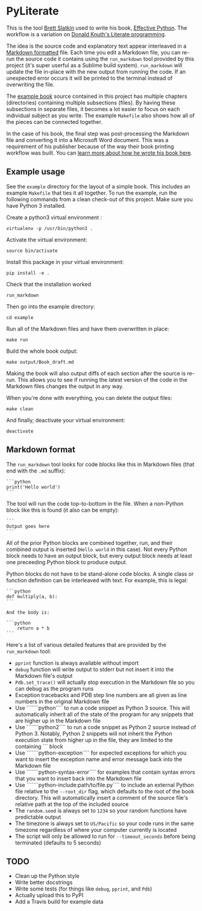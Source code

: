 # PyLiterate

This is the tool [Brett Slatkin](https://twitter.com/haxor) used to write his book, [Effective Python](http://www.effectivepython.com). The workflow is a variation on [Donald Knuth's Literate programming](http://en.wikipedia.org/wiki/Literate_programming).

The idea is the source code and explanatory text appear interleaved in a [Markdown formatted](https://help.github.com/articles/github-flavored-markdown/) file. Each time you edit a Markdown file, you can re-run the source code it contains using the `run_markdown` tool provided by this project (it's super userful as a Sublime build system). `run_markdown` will update the file in-place with the new output from running the code. If an unexpected error occurs it will be printed to the terminal instead of overwriting the file.

The [example book](https://gist.github.com/vfarcy/5ec591e2e2e31ca26bed) source contained in this project has multiple chapters (directories) containing multiple subsections (files). By having these subsections in separate files, it becomes a lot easier to focus on each individual subject as you write. The example `Makefile` also shows how all of the pieces can be connected together.

In the case of his book, the final step was post-processing the Markdown file and converting it into a Microsoft Word document. This was a requirement of his publisher because of the way their book printing workflow was built. You can [learn more about how he wrote his book here](http://www.onebigfluke.com/2014/07/how-im-writing-programming-book.html).

## Example usage

See the `example` directory for the layout of a simple book. This includes an example `Makefile` that ties it all together. To run the example, run the following commands from a clean check-out of this project. Make sure you have Python 3 installed.

Create a python3 virtual environment :

`virtualenv -p /usr/bin/python3 .`

Activate the virtual environment:

`source bin/activate`

Install this package in your virtual environment:

`pip install -e .`

Check that the installation worked 

`run_markdown`

Then go into the example directory:

`cd example`

Run all of the Markdown files and have them overwritten in place:

`make run`

Build the whole book output:

`make output/Book_draft.md`

Making the book will also output diffs of each section after the source is re-run. This allows you to see if running the latest version of the code in the Markdown files changes the output in any way.

When you're done with everything, you can delete the output files:

`make clean`

And finally, deactivate your virtual environment:

`deactivate`

## Markdown format

The `run_markdown` tool looks for code blocks like this in Markdown files (that end with the `.md` suffix):

    ```python
    print('Hello world')
    ```

The tool will run the code top-to-bottom in the file. When a non-Python block like this is found (it also can be empty):

    ```
    Output goes here
    ```

All of the prior Python blocks are combined together, run, and their combined output is inserted (`Hello world` in this case). Not every Python block needs to have an output block, but every output block needs at least one preceeding Python block to produce output.

Python blocks do not have to be stand-alone code blocks. A single class or function definition can be interleaved with text. For example, this is legal:

    ```python
    def multiply(a, b):
    ```

    And the body is:

    ```python
        return a * b
    ```

Here's a list of various detailed features that are provided by the `run_markdown` tool:

- `pprint` function is always available without import
- `debug` function will write output to stderr but not insert it into the Markdown file's output
- `Pdb.set_trace()` will actually stop execution in the Markdown file so you can debug as the program runs
- Exception tracebacks and PDB step line numbers are all given as line numbers in the original Markdown file
- Use ```````python```` to run a code snippet as Python 3 source. This will automatically inherit all of the state of the program for any snippets that are higher up in the Markdown file
- Use ```````python2```` to run a code snippet as Python 2 source instead of Python 3. Notably, Python 2 snippets will not inherit the Python execution state from higher up in the file, they are limited to the containing ``` block
- Use ```````python-exception```` for expected exceptions for which you want to insert the exception name and error message back into the Markdown file
- Use ```````python-syntax-error```` for examples that contain syntax errors that you want to insert back into the Markdown file
- Use ```````python-include:path/to/file.py```` to include an external Python file relative to the `--root_dir` flag, which defaults to the root of the book directory. This will automatically insert a comment of the source file's relative path at the top of the included source
- The `random.seed` is always set to `1234` so your random functions have predictable output
- The timezone is always set to `US/Pacific` so your code runs in the same timezone regardless of where your computer currently is located
- The script will only be allowed to run for `--timeout_seconds` before being terminated (defaults to 5 seconds)

## TODO

- Clean up the Python style
- Write better docstrings
- Write some tests (for things like `debug`, `pprint`, and `Pdb`)
- Actually upload this to PyPI
- Add a Travis build for example data

